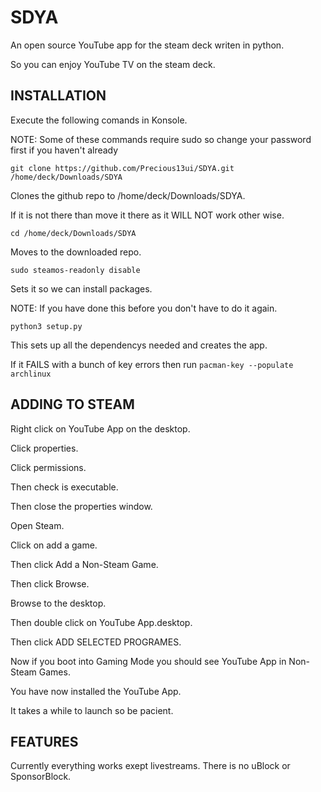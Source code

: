 # SDYA
An open source YouTube app for the steam deck writen in python.

So you can enjoy YouTube TV on the steam deck.

## INSTALLATION
Execute the following comands in Konsole.

NOTE: Some of these commands require sudo so change your password first if you haven't already
```
git clone https://github.com/Precious13ui/SDYA.git /home/deck/Downloads/SDYA
```
Clones the github repo to /home/deck/Downloads/SDYA.

If it is not there than move it there as it WILL NOT work other wise.

```
cd /home/deck/Downloads/SDYA
```
Moves to the downloaded repo.
```
sudo steamos-readonly disable
```
Sets it so we can install packages.

NOTE: If you have done this before you don't have to do it again.
```
python3 setup.py
```
This sets up all the dependencys needed and creates the app.

If it FAILS with a bunch of key errors then run ```pacman-key --populate archlinux```

## ADDING TO STEAM
Right click on YouTube App on the desktop.

Click properties.

Click permissions.

Then check is executable.

Then close the properties window.

Open Steam.

Click on add a game.

Then click Add a Non-Steam Game.

Then click Browse.

Browse to the desktop.

Then double click on YouTube App.desktop.

Then click ADD SELECTED PROGRAMES.

Now if you boot into Gaming Mode you should see YouTube App in Non-Steam Games.

You have now installed the YouTube App.

It takes a while to launch so be pacient.

## FEATURES
Currently everything works exept livestreams. There is no uBlock or SponsorBlock.

